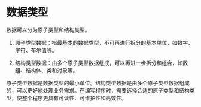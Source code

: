 # 数据类型

数据可以分为原子类型和结构类型。

1. 原子类型数据：指最基本的数据类型，不可再进行拆分的基本单位，如数字、字符、布尔值等。

2. 结构类型数据：由多个原子类型数据组成，可以再进一步拆分和组合，如数组、结构体、类和对象等。

原子类型数据是数据类型的最小单位。结构类型数据是由多个原子类型数据组成的，可以更好地处理业务需求。在编写程序时，需要选择合适的原子类型和结构类型，使整个程序更具有可读性、可维护性和高效性。
